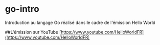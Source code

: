 # go-intro
Introduction au langage Go réalisé dans le cadre de l'émission Hello World

##L'émission sur YouTube
[https://www.youtube.com/HelloWorldFR](https://www.youtube.com/HelloWorldFR]
